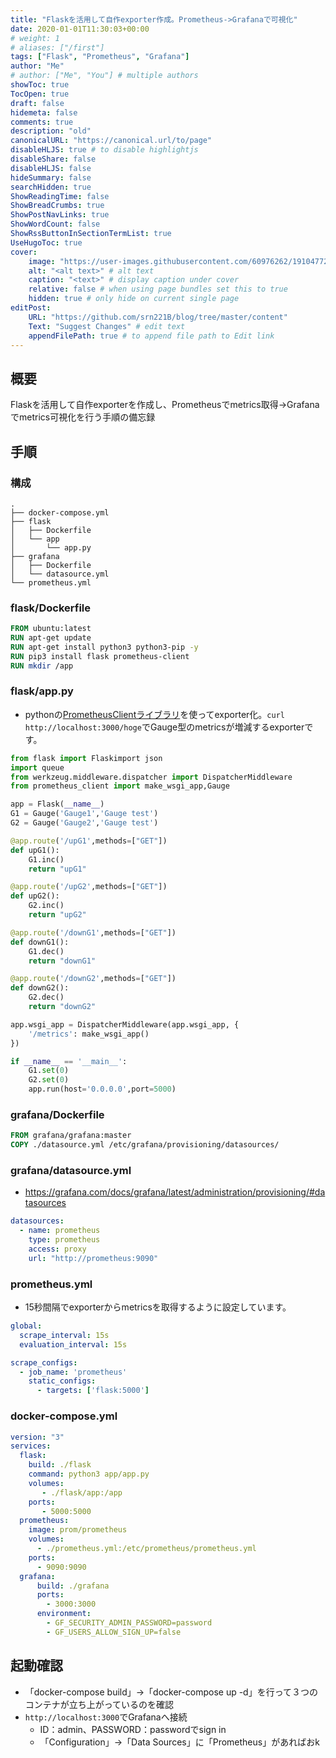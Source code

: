 ```yaml
---
title: "Flaskを活用して自作exporter作成。Prometheus->Grafanaで可視化"
date: 2020-01-01T11:30:03+00:00
# weight: 1
# aliases: ["/first"]
tags: ["Flask", "Prometheus", "Grafana"]
author: "Me"
# author: ["Me", "You"] # multiple authors
showToc: true
TocOpen: true
draft: false
hidemeta: false
comments: true
description: "old"
canonicalURL: "https://canonical.url/to/page"
disableHLJS: true # to disable highlightjs
disableShare: false
disableHLJS: false
hideSummary: false
searchHidden: true
ShowReadingTime: false
ShowBreadCrumbs: true
ShowPostNavLinks: true
ShowWordCount: false
ShowRssButtonInSectionTermList: true
UseHugoToc: true
cover:
    image: "https://user-images.githubusercontent.com/60976262/191047722-dd7ed9ad-6e00-4b50-8073-24ae9602b8d6.png" # image path/url
    alt: "<alt text>" # alt text
    caption: "<text>" # display caption under cover
    relative: false # when using page bundles set this to true
    hidden: true # only hide on current single page
editPost:
    URL: "https://github.com/srn221B/blog/tree/master/content"
    Text: "Suggest Changes" # edit text
    appendFilePath: true # to append file path to Edit link
---
```


## 概要
Flaskを活用して自作exporterを作成し、Prometheusでmetrics取得->Grafanaでmetrics可視化を行う手順の備忘録

## 手順
### 構成
```
.
├── docker-compose.yml
├── flask
│   ├── Dockerfile
│   └── app
│       └── app.py
├── grafana
│   ├── Dockerfile
│   └── datasource.yml
└── prometheus.yml
```

### flask/Dockerfile
```Dockerfile
FROM ubuntu:latest
RUN apt-get update
RUN apt-get install python3 python3-pip -y
RUN pip3 install flask prometheus-client
RUN mkdir /app
```
### flask/app.py
- pythonの[PrometheusClientライブラリ](https://github.com/prometheus/client_python)を使ってexporter化。`curl http://localhost:3000/hoge`でGauge型のmetricsが増減するexporterです。
```python
from flask import Flaskimport json
import queue
from werkzeug.middleware.dispatcher import DispatcherMiddleware
from prometheus_client import make_wsgi_app,Gauge

app = Flask(__name__)
G1 = Gauge('Gauge1','Gauge test')
G2 = Gauge('Gauge2','Gauge test')

@app.route('/upG1',methods=["GET"])
def upG1():
    G1.inc()
    return "upG1"

@app.route('/upG2',methods=["GET"])
def upG2():
    G2.inc()
    return "upG2"

@app.route('/downG1',methods=["GET"])
def downG1():
    G1.dec()
    return "downG1"

@app.route('/downG2',methods=["GET"])
def downG2():
    G2.dec()
    return "downG2"

app.wsgi_app = DispatcherMiddleware(app.wsgi_app, {
    '/metrics': make_wsgi_app()
})

if __name__ == '__main__':
    G1.set(0)
    G2.set(0)
    app.run(host='0.0.0.0',port=5000)
```
### grafana/Dockerfile
```Dockerfile
FROM grafana/grafana:master
COPY ./datasource.yml /etc/grafana/provisioning/datasources/
```
### grafana/datasource.yml
- https://grafana.com/docs/grafana/latest/administration/provisioning/#datasources
```yaml
datasources:
  - name: prometheus
    type: prometheus
    access: proxy
    url: "http://prometheus:9090"
```
### prometheus.yml
- 15秒間隔でexporterからmetricsを取得するように設定しています。
```yaml
global:
  scrape_interval: 15s
  evaluation_interval: 15s

scrape_configs:
  - job_name: 'prometheus'
    static_configs:
      - targets: ['flask:5000']
```
### docker-compose.yml
```yaml
version: "3"
services:
  flask:
    build: ./flask
    command: python3 app/app.py
    volumes:
       - ./flask/app:/app
    ports:
       - 5000:5000
  prometheus:
    image: prom/prometheus
    volumes:
      - ./prometheus.yml:/etc/prometheus/prometheus.yml
    ports:
      - 9090:9090
  grafana:
      build: ./grafana
      ports:
        - 3000:3000
      environment:
        - GF_SECURITY_ADMIN_PASSWORD=password
        - GF_USERS_ALLOW_SIGN_UP=false
```

## 起動確認
- 「docker-compose build」→「docker-compose up -d」を行って３つのコンテナが立ち上がっているのを確認
- `http://localhost:3000`でGrafanaへ接続
  - ID：admin、PASSWORD：passwordでsign in
  - 「Configuration」→「Data Sources」に「Prometheus」があればおk